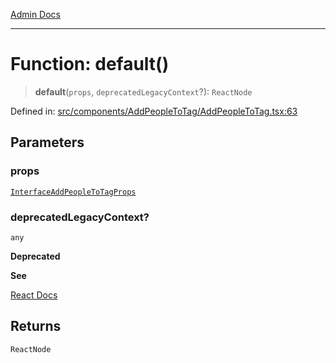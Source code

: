 [Admin Docs](/)

***

# Function: default()

> **default**(`props`, `deprecatedLegacyContext`?): `ReactNode`

Defined in: [src/components/AddPeopleToTag/AddPeopleToTag.tsx:63](https://github.com/Aad1tya27/talawa-admin/blob/dd4a08e622d0fa38bcf9758a530e8cdf917dbac8/src/components/AddPeopleToTag/AddPeopleToTag.tsx#L63)

## Parameters

### props

[`InterfaceAddPeopleToTagProps`](../interfaces/InterfaceAddPeopleToTagProps.md)

### deprecatedLegacyContext?

`any`

**Deprecated**

**See**

[React Docs](https://legacy.reactjs.org/docs/legacy-context.html#referencing-context-in-lifecycle-methods)

## Returns

`ReactNode`
